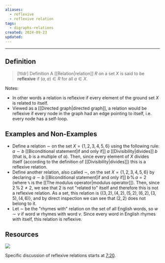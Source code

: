 ```yaml
---
aliases:
  - reflexive
  - reflexive relation
tags:
  - digraphs-relations
created: 2024-09-23
updated:
---
```

---
## Definition 

> [!tldr] Definition
> A [[Relation|relation]] $R$ on a set $X$ is said to be **reflexive** if $(a,a) \in R$ for all $a \in X$. 

Notes: 
- In other words a relation is reflexive if every element of the ground set $X$ is related to itself. 
- Viewed as a [[Directed graph|directed graph]], a relation would be reflexive if every node in the graph had an edge pointing to itself, i.e. every node has a self-loop. 

## Examples and Non-Examples

* Define a relation $\sim$ on the set $X = \{1,2,3,4,5,6\}$ using the following rule: $a \sim b$ [[Biconditional statement|if and only if]] $a$ [[Divisibility|divides]] $b$ (that is, $b$ is a multiple of $a$). Then, since every element of $X$ divides itself (according to the definition of [[Divisibility|divides]]) this is a reflexive relation. 
* Define another relation, also called $\sim$, on the set $X = \{1,2,3,4,5,6\}$ by declaring $a \sim b$ [[Biconditional statement|if and only if]] $b \, \% \, a = 2$ (where `%` is the [[The modulus operator|modulus operator]]). Then, since $2 \, \% \, 2 \neq 2$, we see that $2$ is not "related to" itself and therefore this is not a reflexive relation. As a set, this relation is $\{(3, 2), (4, 2), (5, 2), (6, 2), (3, 5), (4, 6) \}$, and by direct inspection we can see that $(2,2)$ does not belong to it. 
* Let $\sim$ be the "rhymes with" relation on the set of all English words, so $w \sim v$ if word $w$ rhymes with word $v$. Since every word in English rhymes with itself, this relation is reflexive. 


## Resources 

![](https://www.youtube.com/watch?v=HXFHVRS1ZW8)

Specific discussion of reflexive relations starts at [7:20](https://youtu.be/HXFHVRS1ZW8?si=EPg4-CKO0G3xIPE0&t=440). 
